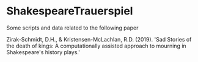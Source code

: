 # ShakespeareTrauerspiel

Some scripts and data related to the following paper

Zirak-Schmidt, D.H., & Kristensen-McLachlan, R.D. (2019). 'Sad Stories of the death of kings: A computationally assisted approach to mourning in Shakespeare's history plays.'
